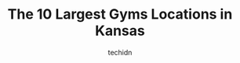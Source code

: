 ---
layout: ampstory
image: https://i0.wp.com/paketmu.com/wp-content/uploads/2023/06/metro-kc-fitness-0-in-kansas-1686370684.jpeg?resize=640,853
author: techidn
featured: false
description: Explore the diverse Gym scene in Kansas, home to an incredible selection of 10 establishments catering to every taste. Whether youre in search of iconic favorites or undiscovered treasures,
title: The 10 Largest Gyms Locations in Kansas
cover:
   title: The 10 Largest Gyms Locations in Kansas
   subtitle: RICKPATE
   background: https://paketmu.com/wp-content/uploads/2023/06/metro-kc-fitness-0-in-kansas-1686370684.jpeg

pages: 
 - layout: thirds
   top: <h1>#1 Colaw Fitness</h1>
   bottom: "<p>The equipment is current, the tanning beds are high quality, and the staff are knowledgeable and super cool.  Tristian and Vickie make you feel that you belong-this gym i</p>"
   background: https://paketmu.com/wp-content/uploads/2023/06/metro-kc-fitness-1-in-kansas-1686370685.jpeg
   backgroundblur: true
 - layout: thirds
   top: <h1>#2 Planet Fitness</h1>
   bottom: "<p>The club manager, Stephanie, is so friendly and is always so welcoming when I enter the gym.  The staff are very knowledgeable and friendly.  They know me by name, which </p>"
   background: https://paketmu.com/wp-content/uploads/2023/06/metro-kc-fitness-2-in-kansas-1686370686.jpeg
   cta:
      link: https://paketmu.com/the-10-largest-gyms-locations-in-kansas/
      text: The 10 Largest Gyms Locations in Kansas
 - layout: thirds
   top: <h1>#3 Planet Fitness</h1>
   bottom: "<p>Happy place!One of the spacious planet fitness with indoor track. You dont need to take a break in the winter from your jogging, you can make use of the indoor track.Lot</p>"
   background: https://paketmu.com/wp-content/uploads/2023/06/metro-kc-fitness-3-in-kansas-1686370687.jpeg
   cta:
      link: https://paketmu.com/the-10-largest-gyms-locations-in-kansas/
      text: The 10 Largest Gyms Locations in Kansas
 - layout: thirds
   top: <h1>#4 Planet Fitness</h1>
   bottom: "<p>13320 W 62nd Terrace, Shawnee, KS 66216, United States</p>"
   background: https://images.unsplash.com/photo-1496096265110-f83ad7f96608?ixlib=rb-4.0.3&ixid=MnwxMjA3fDB8MHxwaG90by1wYWdlfHx8fGVufDB8fHx8&auto=format&fit=crop&w=640&h=853&q=80
   cta:
      link: https://paketmu.com/the-10-largest-gyms-locations-in-kansas/
      text: The 10 Largest Gyms Locations in Kansas
 - layout: thirds
   top: <h1>#5 Genesis Health Clubs – North Overland Park</h1>
   bottom: "<p>10351 Barkley St, Overland Park, KS 66212, United States</p>"
   background: https://images.unsplash.com/photo-1597773150796-e5c14ebecbf5?ixlib=rb-4.0.3&ixid=MnwxMjA3fDB8MHxwaG90by1wYWdlfHx8fGVufDB8fHx8&auto=format&fit=crop&w=640&h=853&q=80
   cta:
      link: https://paketmu.com/the-10-largest-gyms-locations-in-kansas/
      text: The 10 Largest Gyms Locations in Kansas
 - layout: thirds
   top: <h1>#6 Planet Fitness</h1>
   bottom: "<p>9331 Quivira Rd, Overland Park, KS 66215, United States</p>"
   background: https://images.unsplash.com/photo-1462556791646-c201b8241a94?ixlib=rb-4.0.3&ixid=MnwxMjA3fDB8MHxwaG90by1wYWdlfHx8fGVufDB8fHx8&auto=format&fit=crop&w=640&h=853&q=80
   cta:
      link: https://paketmu.com/the-10-largest-gyms-locations-in-kansas/
      text: The 10 Largest Gyms Locations in Kansas
 - layout: thirds
   top: <h1>#7 Genesis Health Clubs - East Olathe</h1>
   bottom: "<p>13655 S Alden St, Olathe, KS 66062, United States</p>"
   background: https://images.unsplash.com/photo-1536745287225-21d689278fd1?ixlib=rb-4.0.3&ixid=MnwxMjA3fDB8MHxwaG90by1wYWdlfHx8fGVufDB8fHx8&auto=format&fit=crop&w=640&h=853&q=80
   cta:
      link: https://paketmu.com/the-10-largest-gyms-locations-in-kansas/
      text: The 10 Largest Gyms Locations in Kansas
 - layout: thirds
   middle: Continue reading...
   background: https://images.unsplash.com/photo-1518640467707-6811f4a6ab73?ixlib=rb-4.0.3&ixid=MnwxMjA3fDB8MHxwaG90by1wYWdlfHx8fGVufDB8fHx8&auto=format&fit=crop&w=640&h=853&q=80
   cta:
      link: https://paketmu.com/the-10-largest-gyms-locations-in-kansas/
      text: The 10 Largest Gyms Locations in Kansas
      
---